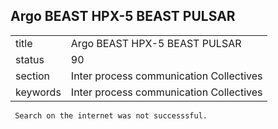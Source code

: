 ## Argo BEAST HPX-5 BEAST PULSAR


|          |                                         |
| -------- | --------------------------------------- |
| title    | Argo BEAST HPX-5 BEAST PULSAR           | 
| status   | 90                                      |
| section  | Inter process communication Collectives |
| keywords | Inter process communication Collectives |



     Search on the internet was not successsful.
     
